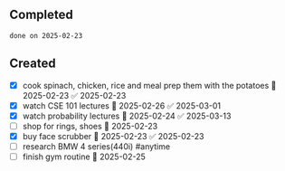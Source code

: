 
## Completed

```tasks
done on 2025-02-23
```

## Created
- [x] cook spinach, chicken, rice and meal prep them with the potatoes 📅 2025-02-23 ✅ 2025-02-23
- [x] watch CSE 101 lectures 📅 2025-02-26 ✅ 2025-03-01
- [x] watch probability lectures 📅 2025-02-24 ✅ 2025-03-13
- [ ] shop for rings, shoes 📅 2025-02-23
- [x] buy face scrubber 📅 2025-02-23 ✅ 2025-02-23
- [ ] research BMW 4 series(440i) #anytime
- [ ] finish gym routine 📅 2025-02-25